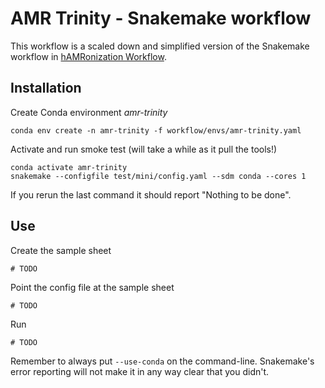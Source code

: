 # AMR Trinity - Snakemake workflow

This workflow is a scaled down and simplified version of the Snakemake workflow
in [hAMRonization Workflow](https://github.com/pha4ge/hAMRonization_workflow.git).


## Installation

Create Conda environment *amr-trinity*

    conda env create -n amr-trinity -f workflow/envs/amr-trinity.yaml

Activate and run smoke test (will take a while as it pull the tools!)

    conda activate amr-trinity
    snakemake --configfile test/mini/config.yaml --sdm conda --cores 1

If you rerun the last command it should report "Nothing to be done".


## Use

Create the sample sheet

    # TODO

Point the config file at the sample sheet

    # TODO

Run

    # TODO

Remember to always put `--use-conda` on the command-line.  Snakemake's error
reporting will not make it in any way clear that you didn't.
